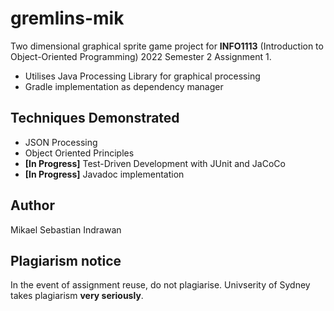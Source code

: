 # gremlins-mik
 Two dimensional graphical sprite game project for **INFO1113** (Introduction to Object-Oriented Programming) 2022 Semester 2 Assignment 1.
- Utilises Java Processing Library for graphical processing
- Gradle implementation as dependency manager

## Techniques Demonstrated
  - JSON Processing
  - Object Oriented Principles
  - **[In Progress]** Test-Driven Development with JUnit and JaCoCo
  - **[In Progress]** Javadoc implementation
  
## Author
Mikael Sebastian Indrawan

## Plagiarism notice
In the event of assignment reuse, do not plagiarise. Univserity of Sydney takes plagiarism **very seriously**.
